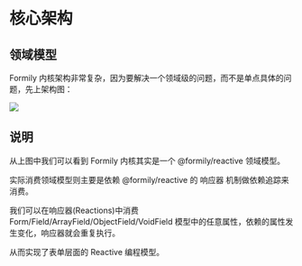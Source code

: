 # 核心架构

## 领域模型

Formily 内核架构非常复杂，因为要解决一个领域级的问题，而不是单点具体的问题，先上架构图：

![](https://img.alicdn.com/imgextra/i2/O1CN01VlHYkh1WQeur8bQMN_!!6000000002783-55-tps-2431-2037.svg)

## 说明

从上图中我们可以看到 Formily 内核其实是一个 @formily/reactive 领域模型。

实际消费领域模型则主要是依赖 @formily/reactive 的 响应器 机制做依赖追踪来消费。

我们可以在响应器(Reactions)中消费 Form/Field/ArrayField/ObjectField/VoidField 模型中的任意属性，依赖的属性发生变化，响应器就会重复执行。

从而实现了表单层面的 Reactive 编程模型。
